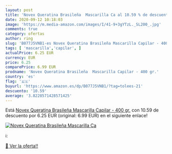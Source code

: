 ```yaml
---
layout: post
title: 'Novex Queratina Brasileña  Mascarilla Ca al 10.59 % de descuento'
date: 2020-09-12 10:18:03
image: 'https://m.media-amazon.com/images/I/41-9+3gYTzL._SL200_.jpg'
comments: true
category: ofertas
author: ring
slug: 'B077J5VNB1-es Novex Queratina Brasileña Mascarilla Capilar - 400 gr.'
tags: [ 'mascarilla','capilar', ]
actualPrice: 6.25 EUR
currency: EUR
price: 6.25
comparePrice: 6.99 EUR
prodname: 'Novex Queratina Brasileña  Mascarilla Capilar - 400 gr.'
country: 'es'
flag: '🇪🇸'
buyurl: 'https://www.amazon.es/dp/B077J5VNB1/?tag=tolees-21'
descuento: '10.59'
average: '3.8228571428571425'
---
```


Está [Novex Queratina Brasileña  Mascarilla Capilar - 400 gr.](https://www.amazon.es/dp/B077J5VNB1/?tag=tolees-21) con 10.59 de descuento por 6.25 EUR (original: 6.99 EUR) en el siguiente enlace!

[![Novex Queratina Brasileña  Mascarilla Ca](https://m.media-amazon.com/images/I/41-9+3gYTzL._SL200_.jpg)](https://www.amazon.es/dp/B077J5VNB1/?tag=tolees-21)

ℹ️:


[🛒 Ver la oferta!!](https://www.amazon.es/dp/B077J5VNB1/?tag=tolees-21)
